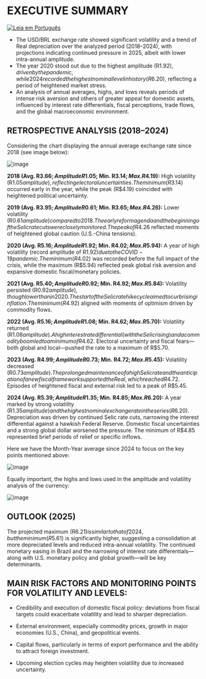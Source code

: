 # EXECUTIVE SUMMARY
[![Leia em Português](https://img.shields.io/badge/Ler%20em-Português-blue)](analise.md)

* The USD/BRL exchange rate showed significant volatility and a trend of Real depreciation over the analyzed period (2018–2024), with projections indicating continued pressure in 2025, albeit with lower intra-annual amplitude.
* The year 2020 stood out due to the highest amplitude (R$1.92), driven by the pandemic, while 2024 recorded the highest nominal level in history (R$6.20), reflecting a period of heightened market stress.
* An analysis of annual averages, highs, and lows reveals periods of intense risk aversion and others of greater appeal for domestic assets, influenced by interest rate differentials, fiscal perceptions, trade flows, and the global macroeconomic environment.

## RETROSPECTIVE ANALYSIS (2018–2024)
Considering the chart displaying the annual average exchange rate since 2018 (see image below):

![image](https://github.com/user-attachments/assets/025d7099-c46d-453c-aade-8ac7cfded463)

**2018 (Avg. R$3.66; Amplitude R$1.05; Min. R$3.14; Max. R$4.19):**
High volatility (R$1.05 amplitude), reflecting electoral uncertainties. 
The minimum (R$3.14) occurred early in the year, while the peak (R$4.19) coincided with heightened political uncertainty.

**2019 (Avg. R$3.95; Amplitude R$0.61; Min. R$3.65; Max. R$4.26):**
Lower volatility (R$0.61 amplitude) compared to 2018. 
The early reform agenda and the beginning of the Selic rate cuts were closely monitored. 
The peak of R$4.26 reflected moments of heightened global caution (U.S.-China tensions).

**2020 (Avg. R$5.16; Amplitude R$1.92; Min. R$4.02; Max. R$5.94):**
A year of high volatility (record amplitude of R$1.92) due to the COVID-19 pandemic. 
The minimum (R$4.02) was recorded before the full impact of the crisis, while the maximum (R$5.94) reflected peak global risk aversion and expansive domestic fiscal/monetary policies.

**2021 (Avg. R$5.40; Amplitude R$0.92; Min. R$4.92; Max. R$5.84):**
Volatility persisted (R$0.92 amplitude), though lower than in 2020. 
The start of the Selic rate hike cycle aimed to curb rising inflation. 
The minimum (R$4.92) aligned with moments of optimism driven by commodity flows.

**2022 (Avg. R$5.16; Amplitude R$1.08; Min. R$4.62; Max. R$5.70):**
Volatility returned (R$1.08 amplitude). 
A high interest rate differential (with the Selic rising) and a commodity boom led to a minimum of R$4.62. 
Electoral uncertainty and fiscal fears—both global and local—pushed the rate to a maximum of R$5.70.

**2023 (Avg. R$4.99; Amplitude R$0.73; Min. R$4.72; Max. R$5.45):**
Volatility decreased (R$0.73 amplitude). 
The prolonged maintenance of a high Selic rate and the anticipation of a new fiscal framework supported the Real, which reached R$4.72. 
Episodes of heightened fiscal and external risk led to a peak of R$5.45.

**2024 (Avg. R$5.39; Amplitude R$1.35; Min. R$4.85; Max. R$6.20):**
A year marked by strong volatility (R$1.35 amplitude) and the highest nominal exchange rate in the series (R$6.20). 
Depreciation was driven by continued Selic rate cuts, narrowing the interest differential against a hawkish Federal Reserve. 
Domestic fiscal uncertainties and a strong global dollar worsened the pressure. 
The minimum of R$4.85 represented brief periods of relief or specific inflows.

Here we have the Month-Year average since 2024 to focus on the key points mentioned above:

![image](https://github.com/user-attachments/assets/6f57c83d-d343-4ace-90f3-26f5bedde831)

Equally important, the highs and lows used in the amplitude and volatility analysis of the currency:

![image](https://github.com/user-attachments/assets/1a0795a3-068c-4f31-aed4-eec0c81f9869)


## OUTLOOK (2025)
The projected maximum (R$6.21) is similar to that of 2024, but the minimum (R$5.61) is significantly higher, suggesting a consolidation at more depreciated levels and reduced intra-annual volatility.
The continued monetary easing in Brazil and the narrowing of interest rate differentials—along with U.S. monetary policy and global growth—will be key determinants.

## MAIN RISK FACTORS AND MONITORING POINTS FOR VOLATILITY AND LEVELS:

* Credibility and execution of domestic fiscal policy: deviations from fiscal targets could exacerbate volatility and lead to sharper depreciation.

* External environment, especially commodity prices, growth in major economies (U.S., China), and geopolitical events.

* Capital flows, particularly in terms of export performance and the ability to attract foreign investment.

* Upcoming election cycles may heighten volatility due to increased uncertainty.

